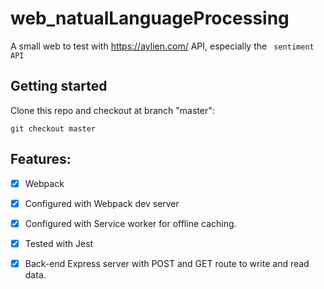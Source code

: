 # web_natualLanguageProcessing
A small web to test with https://aylien.com/ API, especially the ``` sentiment API```
## Getting started
Clone this repo and checkout at branch "master":
```
git checkout master
```
## Features:
- [X] Webpack
- [X] Configured with Webpack dev server 
- [X] Configured with Service worker for offline caching. 
- [X] Tested with Jest
- [X] Back-end Express server with POST and GET route to write and read data.

